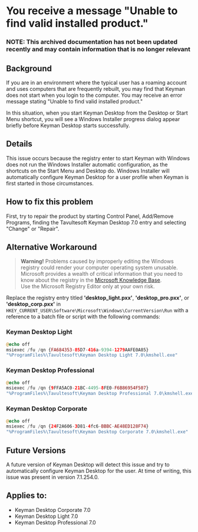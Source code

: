 # You receive a message "Unable to find valid installed product."

### **NOTE**: This archived documentation has not been updated recently and may contain information that is no longer relevant

## Background

If you are in an environment where the typical user has a roaming account and uses computers that are frequently rebuilt, you may find that Keyman does not start when you login to the computer.  You may receive an error message stating "Unable to find valid installed product."

In this situation, when you start Keyman Desktop from the Desktop or Start Menu shortcut, you will see a Windows Installer progress dialog appear briefly before Keyman Desktop starts successfully.

## Details

This issue occurs because the registry enter to start Keyman with Windows does not run the Windows Installer automatic configuration, as the shortcuts on the Start Menu and Desktop do.  Windows Installer will automatically configure Keyman Desktop for a user profile when Keyman is first started in those circumstances.

## How to fix this problem

First, try to repair the product by starting Control Panel, Add/Remove Programs, finding the Tavultesoft Keyman Desktop 7.0 entry and selecting "Change" or "Repair".

## Alternative Workaround

> **Warning!** Problems caused by improperly editing the Windows registry could render your computer operating system unusable. Microsoft provides a wealth of critical information that you need to know about the registry in the [Microsoft Knowledge Base](http://support.microsoft.com/support).  
Use the Microsoft Registry Editor only at your own risk.

Replace the registry entry titled **'desktop_light.pxx'**, **'desktop_pro.pxx'**, or **'desktop_corp.pxx'** in `HKEY_CURRENT_USER\Software\Microsoft\Windows\CurrentVersion\Run` with a reference to a batch file or script with the following commands:

### Keyman Desktop Light

``` php
@echo off
msiexec /fu /qn {FA684353-85D7-416a-9394-1279AAFE0A85}
"%ProgramFiles%\Tavultesoft\Keyman Desktop Light 7.0\kmshell.exe"
```

### Keyman Desktop Professional

``` php
@echo off
msiexec /fu /qn {9FFA5AC0-21BC-4495-8FE0-F6B86954F507}
"%ProgramFiles%\Tavultesoft\Keyman Desktop Professional 7.0\kmshell.exe"
```

### Keyman Desktop Corporate

``` php
@echo off
msiexec /fu /qn {24F2A606-3D81-4fc6-BBBC-AE48ED128F74}
"%ProgramFiles%\Tavultesoft\Keyman Desktop Corporate 7.0\kmshell.exe"
```

## Future Versions

A future version of Keyman Desktop will detect this issue and try to automatically configure Keyman Desktop for the user.  At time of writing, this issue was present in version 7.1.254.0.

## Applies to:
 * Keyman Desktop Corporate 7.0
 * Keyman Desktop Light 7.0
 * Keyman Desktop Professional 7.0